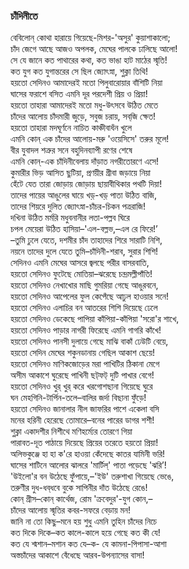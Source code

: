 ### চাঁদিনীতে
বেবিলোন্ কোথা হারায়ে গিয়েছে-মিশর-'অসুর' কুয়াশাকালো;  
চাঁদ জেগে আছে আজও অপলক, মেঘের পালকে ঢালিছে আলো!  
সে যে জানে কত পাথারের কথা, কত ভাঙা হাট মাঠের স্মৃতি!  
কত যুগ কত যুগান্তরের সে ছিল জ্যোৎস্না, শুক্লা তিথি!  
হয়তো সেদিনও আমাদেরই মতো পিলুবারোয়ার বাঁশিটি নিয়া  
ঘাসের ফরাশে বসিত এমনি দূর পরদেশী প্রিয় ও প্রিয়া!  
হয়তো তাহারা আমাদেরই মতো মধু-উৎসবে উঠিত মেতে  
চাঁদের আলোয় চাঁদমারী জুড়ে, সবুজ চরায়, সব্‌জি ক্ষেত!  
হয়তো তাহারা মদঘূর্ণনে নাচিত কাঞ্চীবাধঁন খুলে  
এমনি কোন্ এক চাঁদের আলোয়-মরু 'ওয়েসিসে' তরুর মূলে!  
বীর যুবাদল শত্রুর সনে বহুদিনব্যাপী রণের শেষে  
এমনি কোন্-এক চাঁদিনীবেলায় দাঁড়াত নগরীতোরণে এসে!  
কুমারীর ভিড় আসিত ছুটিয়া, প্রণয়ীর গ্রীবা জড়ায়ে নিয়া  
হেঁটে যেত তারা জোড়ায় জোড়ায় ছায়াবীথিকার পথটি দিয়া!  
তাদের পায়ের আঙুলের ঘায়ে খড়্-খড়্ পাতা উঠিত বাজি,  
তাদের শিয়রে দুলিত জ্যোৎস্না-চাঁচর-চিকন পত্ররাজি!  
দখিনা উঠিত মর্মরি মধুবনানীর লতা-পল্লব ঘিরে  
চপল মেয়েরা উঠিত হাসিয়া–'এল-বল্লভ,–এল রে ফিরে!’  
–তুমি ঢুলে যেতে, দশমীর চাঁদ তাহাদের শিরে সারাটি নিশি,  
নয়নে তাদের দুলে যেতে তুমি–চাঁদিনী-শরাব, সুরার শিশি!  
সেদিনও এমনি মেঘের আসরে জ্বলছে পরীর বাসরবাতি,  
হয়তো সেদিনও ফুটেছে মোতিয়া–ঝরেছে চন্দ্রমল্লীপাঁতি!  
হয়তো সেদিনও নেখাখোর মাছি গুমরিয়া গেছে আঙুরবনে,  
হয়তো সেদিনও আপেলের ফুল কেপেঁছে আঢুল হাওয়ার সনে!  
হয়তো সেদিনও এলাচির বন আতরের শিশি দিয়েছে ঢেলে  
হয়তো সেদিনও ডেকেছে পাপিয়া কাঁপিয়া-কাঁপিয়া 'সরো'র শাখে,  
হয়তো সেদিনও পাড়ার নাগরী ফিরেছে এমনি গাগরি কাঁখে!  
হয়তো সেদিনও পানসী দুলায়ে গেছে মাঝি বাকাঁ ঢেউটি বেয়ে,  
হয়তো সেদিন মেঘের শকুনডানায় গেছিল আকাশ ছেয়ে!  
হয়তো সেদিনও মাণিকজোড়ের মরা পাখিটির ঠিকানা মেগে  
অসীম আকাশে ঘুরেছে পাখিনী ছট্‌ফট্‌ দুটি পাখার বেগে!  
হয়তো সেদিনও খুর্ খুর্ করে খরগোশছানা গিয়েছে ঘুরে  
ঘন মেহগিনি-টার্পিন-তলে–বালির জর্দা বিছানা ফুঁড়ে!  
হয়তো সেদিনও জানালার নীল জাফরির পাশে একেলা বসি  
মনের হরিনী হেরেছে তোমারে–বনের পারের ডাগর শশী!  
শুক্লা একাদশীর নিশীথে মণিহর্ম্যের তোরণে গিয়া  
পারাবত-দূত পাঠায়ে দিয়েছে প্রিয়ের তরেতে হয়তো প্রিয়া!  
অলিভকুঞ্জে হা হা ক'রে হাওয়া কেঁদেছে কাতর যামিনী ভরি!  
ঘাসের শাটিনে আলোর ঝালরে 'মার্টিল্' পাতা পড়েছে 'ঝরি’!  
'উইলো'র বন উঠেছে ফুঁপায়ে,–'ইউ' তরুশাখা গিয়েছে ভেঙে,  
তরুণীর দুধ-ধব্‌ধবে বুকে সাপিনীর দাঁত উঠেছে রেঙে!  
কোন্‌ গ্রীস–কোন্‌ কার্থেজ, রোম 'ক্রবেদুর'-যুগ কোন,–  
চাঁদের আলোয় স্মৃতির কবর-সফরে বেড়ায় মন!  
জানি না তো কিছু–মনে হয় শুধু এমনি তুহিন চাঁদের নিচে  
কত দিকে দিকে–কত কালে-কালে হয়ে গেছে কত কী যে!  
কত যে শ্মশান–মশান কত যে–ক- যে কামনা-পিপাসা-আশা  
অস্তচাঁদের আকাশে বেঁধেছে আরব-উপন্যাসের বাসা!  